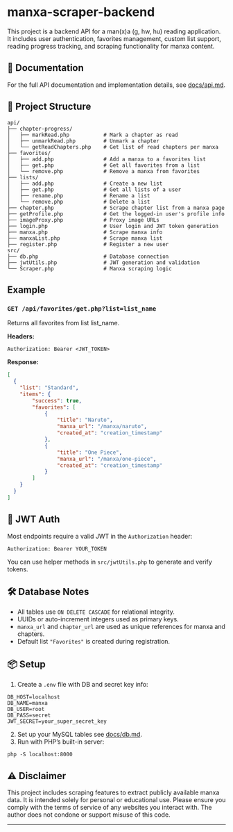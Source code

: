 # manxa-scraper-backend

This project is a backend API for a man(x)a (g, hw, hu) reading application. It includes user authentication, favorites management, custom list support, reading progress tracking, and scraping functionality for manxa content.



## 📄 Documentation

For the full API documentation and implementation details, see [docs/api.md](docs/api.md).



## 📁 Project Structure

```
api/
├── chapter-progress/
│   ├── markRead.php           # Mark a chapter as read
│   ├── unmarkRead.php         # Unmark a chapter
│   └── getReadChapters.php    # Get list of read chapters per manxa
├── favorites/
│   ├── add.php                # Add a manxa to a favorites list
│   ├── get.php                # Get all favorites from a list
│   └── remove.php             # Remove a manxa from favorites
├── lists/
│   ├── add.php                # Create a new list
│   ├── get.php                # Get all lists of a user
│   ├── rename.php             # Rename a list
│   └── remove.php             # Delete a list
├── chapter.php                # Scrape chapter list from a manxa page
├── getProfile.php             # Get the logged-in user's profile info
├── imageProxy.php             # Proxy image URLs
├── login.php                  # User login and JWT token generation
├── manxa.php                  # Scrape manxa info
├── manxaList.php              # Scrape manxa list
├── register.php               # Register a new user
src/
├── db.php                     # Database connection
├── jwtUtils.php               # JWT generation and validation
└── Scraper.php                # Manxa scraping logic
```



## Example

### `GET /api/favorites/get.php?list=list_name`

Returns all favorites from list list_name.

**Headers:**

```
Authorization: Bearer <JWT_TOKEN>
```

**Response:**

```json
[
  {
    "list": "Standard",
    "items": {
        "success": true,
        "favorites": [
            {
                "title": "Naruto",
                "manxa_url": "/manxa/naruto",
                "created_at": "creation_timestamp"
            },
            {
                "title": "One Piece",
                "manxa_url": "/manxa/one-piece",
                "created_at": "creation_timestamp"
            }
        ]
    }
  }
]
```



## 🔐 JWT Auth

Most endpoints require a valid JWT in the `Authorization` header:

```
Authorization: Bearer YOUR_TOKEN
```

You can use helper methods in `src/jwtUtils.php` to generate and verify tokens.



## 🛠 Database Notes

* All tables use `ON DELETE CASCADE` for relational integrity.
* UUIDs or auto-increment integers used as primary keys.
* `manxa_url` and `chapter_url` are used as unique references for manxa and chapters.
* Default list `"Favorites"` is created during registration.



## 📦 Setup

1. Create a `.env` file with DB and secret key info:

```
DB_HOST=localhost
DB_NAME=manxa
DB_USER=root
DB_PASS=secret
JWT_SECRET=your_super_secret_key
```

2. Set up your MySQL tables see [docs/db.md](docs/db.md).
3. Run with PHP’s built-in server:

```
php -S localhost:8000
```




## ⚠️ Disclaimer

This project includes scraping features to extract publicly available manxa data. It is intended solely for personal or educational use. Please ensure you comply with the terms of service of any websites you interact with. The author does not condone or support misuse of this code.


---

